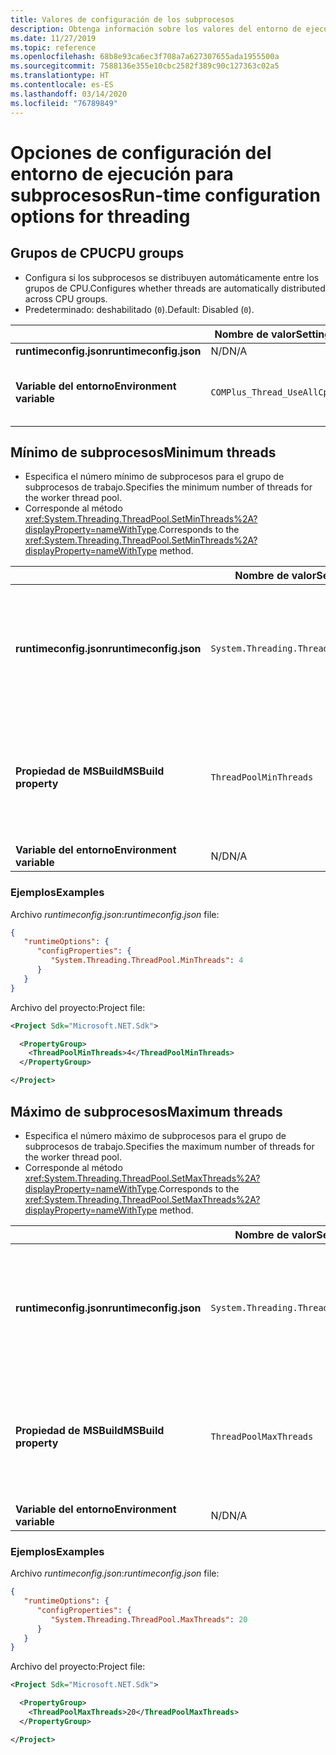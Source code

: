 ```yaml
---
title: Valores de configuración de los subprocesos
description: Obtenga información sobre los valores del entorno de ejecución que configuran los subprocesos para las aplicaciones de .NET Core.
ms.date: 11/27/2019
ms.topic: reference
ms.openlocfilehash: 68b8e93ca6ec3f708a7a627307655ada1955500a
ms.sourcegitcommit: 7588136e355e10cbc2582f389c90c127363c02a5
ms.translationtype: HT
ms.contentlocale: es-ES
ms.lasthandoff: 03/14/2020
ms.locfileid: "76789849"
---
```

# <a name="run-time-configuration-options-for-threading"></a><span data-ttu-id="b53dc-103">Opciones de configuración del entorno de ejecución para subprocesos</span><span class="sxs-lookup"><span data-stu-id="b53dc-103">Run-time configuration options for threading</span></span>

## <a name="cpu-groups"></a><span data-ttu-id="b53dc-104">Grupos de CPU</span><span class="sxs-lookup"><span data-stu-id="b53dc-104">CPU groups</span></span>

- <span data-ttu-id="b53dc-105">Configura si los subprocesos se distribuyen automáticamente entre los grupos de CPU.</span><span class="sxs-lookup"><span data-stu-id="b53dc-105">Configures whether threads are automatically distributed across CPU groups.</span></span>
- <span data-ttu-id="b53dc-106">Predeterminado: deshabilitado (`0`).</span><span class="sxs-lookup"><span data-stu-id="b53dc-106">Default: Disabled (`0`).</span></span>

| | <span data-ttu-id="b53dc-107">Nombre de valor</span><span class="sxs-lookup"><span data-stu-id="b53dc-107">Setting name</span></span> | <span data-ttu-id="b53dc-108">Valores</span><span class="sxs-lookup"><span data-stu-id="b53dc-108">Values</span></span> |
| - | - | - |
| <span data-ttu-id="b53dc-109">**runtimeconfig.json**</span><span class="sxs-lookup"><span data-stu-id="b53dc-109">**runtimeconfig.json**</span></span> | <span data-ttu-id="b53dc-110">N/D</span><span class="sxs-lookup"><span data-stu-id="b53dc-110">N/A</span></span> | <span data-ttu-id="b53dc-111">N/D</span><span class="sxs-lookup"><span data-stu-id="b53dc-111">N/A</span></span> |
| <span data-ttu-id="b53dc-112">**Variable del entorno**</span><span class="sxs-lookup"><span data-stu-id="b53dc-112">**Environment variable**</span></span> | `COMPlus_Thread_UseAllCpuGroups` | <span data-ttu-id="b53dc-113">`0`: deshabilitado.</span><span class="sxs-lookup"><span data-stu-id="b53dc-113">`0` - disabled</span></span><br/><span data-ttu-id="b53dc-114">`1`: habilitado.</span><span class="sxs-lookup"><span data-stu-id="b53dc-114">`1` - enabled</span></span> |

## <a name="minimum-threads"></a><span data-ttu-id="b53dc-115">Mínimo de subprocesos</span><span class="sxs-lookup"><span data-stu-id="b53dc-115">Minimum threads</span></span>

- <span data-ttu-id="b53dc-116">Especifica el número mínimo de subprocesos para el grupo de subprocesos de trabajo.</span><span class="sxs-lookup"><span data-stu-id="b53dc-116">Specifies the minimum number of threads for the worker thread pool.</span></span>
- <span data-ttu-id="b53dc-117">Corresponde al método <xref:System.Threading.ThreadPool.SetMinThreads%2A?displayProperty=nameWithType>.</span><span class="sxs-lookup"><span data-stu-id="b53dc-117">Corresponds to the <xref:System.Threading.ThreadPool.SetMinThreads%2A?displayProperty=nameWithType> method.</span></span>

| | <span data-ttu-id="b53dc-118">Nombre de valor</span><span class="sxs-lookup"><span data-stu-id="b53dc-118">Setting name</span></span> | <span data-ttu-id="b53dc-119">Valores</span><span class="sxs-lookup"><span data-stu-id="b53dc-119">Values</span></span> |
| - | - | - |
| <span data-ttu-id="b53dc-120">**runtimeconfig.json**</span><span class="sxs-lookup"><span data-stu-id="b53dc-120">**runtimeconfig.json**</span></span> | `System.Threading.ThreadPool.MinThreads` | <span data-ttu-id="b53dc-121">Entero que representa el número mínimo de subprocesos.</span><span class="sxs-lookup"><span data-stu-id="b53dc-121">An integer that represents the minimum number of threads</span></span> |
| <span data-ttu-id="b53dc-122">**Propiedad de MSBuild**</span><span class="sxs-lookup"><span data-stu-id="b53dc-122">**MSBuild property**</span></span> | `ThreadPoolMinThreads` | <span data-ttu-id="b53dc-123">Entero que representa el número mínimo de subprocesos.</span><span class="sxs-lookup"><span data-stu-id="b53dc-123">An integer that represents the minimum number of threads</span></span> |
| <span data-ttu-id="b53dc-124">**Variable del entorno**</span><span class="sxs-lookup"><span data-stu-id="b53dc-124">**Environment variable**</span></span> | <span data-ttu-id="b53dc-125">N/D</span><span class="sxs-lookup"><span data-stu-id="b53dc-125">N/A</span></span> | <span data-ttu-id="b53dc-126">N/D</span><span class="sxs-lookup"><span data-stu-id="b53dc-126">N/A</span></span> |

### <a name="examples"></a><span data-ttu-id="b53dc-127">Ejemplos</span><span class="sxs-lookup"><span data-stu-id="b53dc-127">Examples</span></span>

<span data-ttu-id="b53dc-128">Archivo *runtimeconfig.json*:</span><span class="sxs-lookup"><span data-stu-id="b53dc-128">*runtimeconfig.json* file:</span></span>

```json
{
   "runtimeOptions": {
      "configProperties": {
         "System.Threading.ThreadPool.MinThreads": 4
      }
   }
}
```

<span data-ttu-id="b53dc-129">Archivo del proyecto:</span><span class="sxs-lookup"><span data-stu-id="b53dc-129">Project file:</span></span>

```xml
<Project Sdk="Microsoft.NET.Sdk">

  <PropertyGroup>
    <ThreadPoolMinThreads>4</ThreadPoolMinThreads>
  </PropertyGroup>

</Project>
```

## <a name="maximum-threads"></a><span data-ttu-id="b53dc-130">Máximo de subprocesos</span><span class="sxs-lookup"><span data-stu-id="b53dc-130">Maximum threads</span></span>

- <span data-ttu-id="b53dc-131">Especifica el número máximo de subprocesos para el grupo de subprocesos de trabajo.</span><span class="sxs-lookup"><span data-stu-id="b53dc-131">Specifies the maximum number of threads for the worker thread pool.</span></span>
- <span data-ttu-id="b53dc-132">Corresponde al método <xref:System.Threading.ThreadPool.SetMaxThreads%2A?displayProperty=nameWithType>.</span><span class="sxs-lookup"><span data-stu-id="b53dc-132">Corresponds to the <xref:System.Threading.ThreadPool.SetMaxThreads%2A?displayProperty=nameWithType> method.</span></span>

| | <span data-ttu-id="b53dc-133">Nombre de valor</span><span class="sxs-lookup"><span data-stu-id="b53dc-133">Setting name</span></span> | <span data-ttu-id="b53dc-134">Valores</span><span class="sxs-lookup"><span data-stu-id="b53dc-134">Values</span></span> |
| - | - | - |
| <span data-ttu-id="b53dc-135">**runtimeconfig.json**</span><span class="sxs-lookup"><span data-stu-id="b53dc-135">**runtimeconfig.json**</span></span> | `System.Threading.ThreadPool.MaxThreads` | <span data-ttu-id="b53dc-136">Entero que representa el número máximo de subprocesos.</span><span class="sxs-lookup"><span data-stu-id="b53dc-136">An integer that represents the maximum number of threads</span></span> |
| <span data-ttu-id="b53dc-137">**Propiedad de MSBuild**</span><span class="sxs-lookup"><span data-stu-id="b53dc-137">**MSBuild property**</span></span> | `ThreadPoolMaxThreads` | <span data-ttu-id="b53dc-138">Entero que representa el número máximo de subprocesos.</span><span class="sxs-lookup"><span data-stu-id="b53dc-138">An integer that represents the maximum number of threads</span></span> |
| <span data-ttu-id="b53dc-139">**Variable del entorno**</span><span class="sxs-lookup"><span data-stu-id="b53dc-139">**Environment variable**</span></span> | <span data-ttu-id="b53dc-140">N/D</span><span class="sxs-lookup"><span data-stu-id="b53dc-140">N/A</span></span> | <span data-ttu-id="b53dc-141">N/D</span><span class="sxs-lookup"><span data-stu-id="b53dc-141">N/A</span></span> |

### <a name="examples"></a><span data-ttu-id="b53dc-142">Ejemplos</span><span class="sxs-lookup"><span data-stu-id="b53dc-142">Examples</span></span>

<span data-ttu-id="b53dc-143">Archivo *runtimeconfig.json*:</span><span class="sxs-lookup"><span data-stu-id="b53dc-143">*runtimeconfig.json* file:</span></span>

```json
{
   "runtimeOptions": {
      "configProperties": {
         "System.Threading.ThreadPool.MaxThreads": 20
      }
   }
}
```

<span data-ttu-id="b53dc-144">Archivo del proyecto:</span><span class="sxs-lookup"><span data-stu-id="b53dc-144">Project file:</span></span>

```xml
<Project Sdk="Microsoft.NET.Sdk">

  <PropertyGroup>
    <ThreadPoolMaxThreads>20</ThreadPoolMaxThreads>
  </PropertyGroup>

</Project>
```
